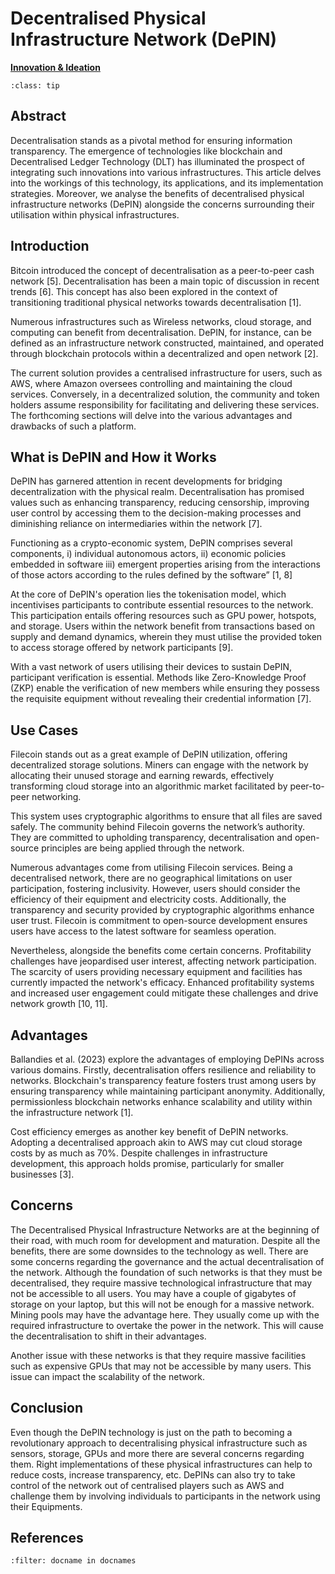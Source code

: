  # Decentralised Physical Infrastructure Network (DePIN)

<ins>**Innovation & Ideation**</ins>

```{admonition} Key Insights
:class: tip

```

## Abstract

Decentralisation stands as a pivotal method for ensuring information transparency. The emergence of technologies like blockchain and Decentralised Ledger Technology (DLT) has illuminated the prospect of integrating such innovations into various infrastructures. This article delves into the workings of this technology, its applications, and its implementation strategies. Moreover, we analyse the benefits of decentralised physical infrastructure networks (DePIN) alongside the concerns surrounding their utilisation within physical infrastructures.

## Introduction

Bitcoin introduced the concept of decentralisation as a peer-to-peer cash network [5]. Decentralisation has been a main topic of discussion in recent trends [6]. This concept has also been explored in the context of transitioning traditional physical networks towards decentralisation [1].

Numerous infrastructures such as Wireless networks, cloud storage, and computing can benefit from decentralisation. DePIN, for instance, can be defined as an infrastructure network constructed, maintained, and operated through blockchain protocols within a decentralized and open network [2].

The current solution provides a centralised infrastructure for users, such as AWS, where Amazon oversees controlling and maintaining the cloud services. Conversely, in a decentralized solution, the community and token holders assume responsibility for facilitating and delivering these services. The forthcoming sections will delve into the various advantages and drawbacks of such a platform. 

## What is DePIN and How it Works

DePIN has garnered attention in recent developments for bridging decentralization with the physical realm. Decentralisation has promised values such as enhancing transparency, reducing censorship, improving user control by accessing them to the decision-making processes and diminishing reliance on intermediaries within the network [7].

Functioning as a crypto-economic system, DePIN comprises several components, i) individual autonomous actors, ii) economic policies embedded in software iii) emergent properties arising from the interactions of those actors according to the rules defined by the software” [1, 8]

At the core of DePIN's operation lies the tokenisation model, which incentivises participants to contribute essential resources to the network. This participation entails offering resources such as GPU power, hotspots, and storage. Users within the network benefit from transactions based on supply and demand dynamics, wherein they must utilise the provided token to access storage offered by network participants [9].

With a vast network of users utilising their devices to sustain DePIN, participant verification is essential. Methods like Zero-Knowledge Proof (ZKP) enable the verification of new members while ensuring they possess the requisite equipment without revealing their credential information [7].

## Use Cases

Filecoin stands out as a great example of DePIN utilization, offering decentralized storage solutions. Miners can engage with the network by allocating their unused storage and earning rewards, effectively transforming cloud storage into an algorithmic market facilitated by peer-to-peer networking. 

This system uses cryptographic algorithms to ensure that all files are saved safely. The community behind Filecoin governs the network’s authority. They are committed to upholding transparency, decentralisation and open-source principles are being applied through the network.

Numerous advantages come from utilising Filecoin services. Being a decentralised network, there are no geographical limitations on user participation, fostering inclusivity. However, users should consider the efficiency of their equipment and electricity costs. Additionally, the transparency and security provided by cryptographic algorithms enhance user trust. Filecoin is commitment to open-source development ensures users have access to the latest software for seamless operation.  

Nevertheless, alongside the benefits come certain concerns. Profitability challenges have jeopardised user interest, affecting network participation. The scarcity of users providing necessary equipment and facilities has currently impacted the network's efficacy. Enhanced profitability systems and increased user engagement could mitigate these challenges and drive network growth [10, 11].

## Advantages

Ballandies et al. (2023) explore the advantages of employing DePINs across various domains. Firstly, decentralisation offers resilience and reliability to networks. Blockchain's transparency feature fosters trust among users by ensuring transparency while maintaining participant anonymity. Additionally, permissionless blockchain networks enhance scalability and utility within the infrastructure network [1].

Cost efficiency emerges as another key benefit of DePIN networks. Adopting a decentralised approach akin to AWS may cut cloud storage costs by as much as 70%. Despite challenges in infrastructure development, this approach holds promise, particularly for smaller businesses [3].

## Concerns

The Decentralised Physical Infrastructure Networks are at the beginning of their road, with much room for development and maturation. Despite all the benefits, there are some downsides to the technology as well. There are some concerns regarding the governance and the actual decentralisation of the network. Although the foundation of such networks is that they must be decentralised, they require massive technological infrastructure that may not be accessible to all users. You may have a couple of gigabytes of storage on your laptop, but this will not be enough for a massive network. Mining pools may have the advantage here. They usually come up with the required infrastructure to overtake the power in the network. This will cause the decentralisation to shift in their advantages.

Another issue with these networks is that they require massive facilities such as expensive GPUs that may not be accessible by many users. This issue can impact the scalability of the network. 

## Conclusion

Even though the DePIN technology is just on the path to becoming a revolutionary approach to decentralising physical infrastructure such as sensors, storage, GPUs and more there are several concerns regarding them. Right implementations of these physical infrastructures can help to reduce costs, increase transparency, etc. DePINs can also try to take control of the network out of centralised players such as AWS and challenge them by involving individuals to participants in the network using their Equipments. 


<div style="text-align: right;font-weight: bold;"></div>
<div style="text-align: right;font-style: italic;"></div>

## References
 
```{bibliography}
:filter: docname in docnames
```